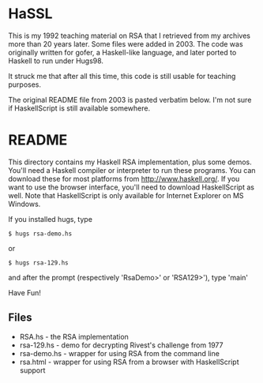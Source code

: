 HaSSL
=====

This is my 1992 teaching material on RSA that I retrieved from my archives more than 20 years later.
Some files were added in 2003.
The code was originally written for gofer, a Haskell-like language, and later ported to Haskell to run under Hugs98.

It struck me that after all this time, this code is still usable for teaching purposes.

The original README file from 2003 is pasted verbatim below. I'm not sure if HaskellScript is still available somewhere.

README
======

This directory contains my Haskell RSA implementation, plus some demos.
You'll need a Haskell compiler or interpreter to run these programs.
You can download these for most platforms from http://www.haskell.org/.
If you want to use the browser interface, you'll need to download HaskellScript as well.
Note that HaskellScript is only available for Internet Explorer on MS Windows.

If you installed hugs, type

	$ hugs rsa-demo.hs
	
or

	$ hugs rsa-129.hs
	
and after the prompt (respectively 'RsaDemo>' or 'RSA129>'), type 'main'


Have Fun!

Files
-----

- RSA.hs		- the RSA implementation
- rsa-129.hs	- demo for decrypting Rivest's challenge from 1977
- rsa-demo.hs	- wrapper for using RSA from the command line
- rsa.html	- wrapper for using RSA from a browser with HaskellScript support
